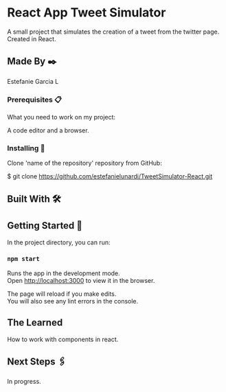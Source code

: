 # React App Tweet Simulator

A small project that simulates the creation of a tweet from the twitter page. Created in React.

## Made By ✒️

Estefanie Garcia L

### Prerequisites 📋

What you need to work on my project:

A code editor and a browser.

### Installing 🔧

Clone 'name of the repository' repository from GitHub:

$ git clone https://github.com/estefanielunardi/TweetSimulator-React.git

## Built With 🛠️

## Getting Started 🚀

In the project directory, you can run:

### `npm start`

Runs the app in the development mode.\
Open [http://localhost:3000](http://localhost:3000) to view it in the browser.

The page will reload if you make edits.\
You will also see any lint errors in the console.


## The Learned

How to work with components in react.

## Next Steps 🖇️
In progress.



